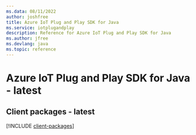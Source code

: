 ```yaml
---
ms.data: 08/11/2022
author: joshfree
title: Azure IoT Plug and Play SDK for Java
ms.service: iotplugandplay
description: Reference for Azure IoT Plug and Play SDK for Java
ms.author: jfree
ms.devlang: java
ms.topic: reference
---
```

# Azure IoT Plug and Play SDK for Java - latest

## Client packages - latest
[!INCLUDE [client-packages](iot-plug-and-play-client-index.md)]